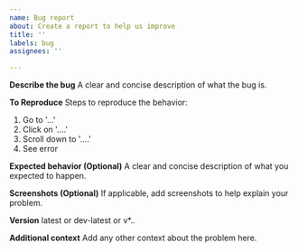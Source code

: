 ```yaml
---
name: Bug report
about: Create a report to help us improve
title: ''
labels: bug
assignees: ''

---
```


**Describe the bug**
A clear and concise description of what the bug is.

**To Reproduce**
Steps to reproduce the behavior:
1. Go to '...'
2. Click on '....'
3. Scroll down to '....'
4. See error

**Expected behavior (Optional)**
A clear and concise description of what you expected to happen.

**Screenshots (Optional)**
If applicable, add screenshots to help explain your problem.

**Version**
latest or dev-latest or v*.*.*

**Additional context**
Add any other context about the problem here.
